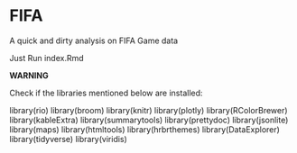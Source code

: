 # FIFA
A quick and dirty analysis on FIFA Game data

Just Run index.Rmd

**WARNING**

Check if the libraries mentioned below are installed:



library(rio)
library(broom)
library(knitr)
library(plotly)
library(RColorBrewer)
library(kableExtra)
library(summarytools)
library(prettydoc)
library(jsonlite)
library(maps)
library(htmltools)
library(hrbrthemes)
library(DataExplorer)
library(tidyverse)
library(viridis)
